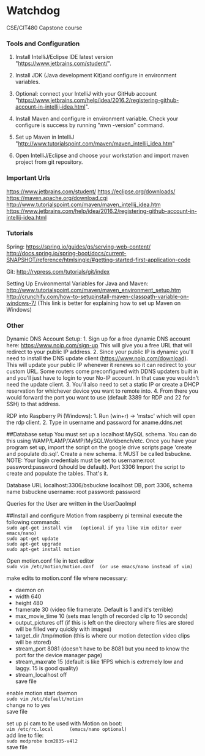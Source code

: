 # Watchdog
CSE/CIT480 Capstone course

### Tools and Configuration

   1. Install IntelliJ/Eclipse IDE latest version "https://www.jetbrains.com/student/".

   2. Install JDK (Java development Kit)and configure in environment variables.

   3. Optional: connect your IntelliJ with your GitHub account "https://www.jetbrains.com/help/idea/2016.2/registering-github-account-in-intellij-idea.html".

   4. Install Maven and configure in environment variable. Check your configure is success by running "mvn -version" command.

   5. Set up Maven in IntelliJ "http://www.tutorialspoint.com/maven/maven_intellij_idea.htm"

   6. Open IntelliJ/Eclipse and choose your workstation and import maven project from git repository.




### Important Urls

https://www.jetbrains.com/student/
https://eclipse.org/downloads/
https://maven.apache.org/download.cgi
http://www.tutorialspoint.com/maven/maven_intellij_idea.htm
https://www.jetbrains.com/help/idea/2016.2/registering-github-account-in-intellij-idea.html



### Tutorials

Spring: 
	https://spring.io/guides/gs/serving-web-content/
	http://docs.spring.io/spring-boot/docs/current-SNAPSHOT/reference/htmlsingle/#getting-started-first-application-code

Git: 
	http://rypress.com/tutorials/git/index
	
Setting Up Environmental Variables for Java and Maven:
	http://www.tutorialspoint.com/maven/maven_environment_setup.htm
	http://crunchify.com/how-to-setupinstall-maven-classpath-variable-on-windows-7/ (This link is better for explaining how to set up Maven on Windows)
	


### Other

Dynamic DNS Account Setup:
	1. Sign up for a free dynamic DNS account here: https://www.noip.com/sign-up This will give you a free URL that will redirect to your public IP address. 
	2. Since your public IP is dynamic you'll need to install the DNS update client (https://www.noip.com/download). This will update your public IP whenever it renews so it can redirect to your custom URL. Some routers come preconfigured with DDNS updaters built in and you'll just have to login to your No-IP account. In that case you wouldn't need the update client. 
	3. You'll also need to set a static IP or create a DHCP reservation for whichever device you want to remote into. 
	4. From there you would forward the port you want to use (default 3389 for RDP and 22 for SSH) to that address.

RDP into Raspberry Pi (Windows):
	1. Run (win+r) -> 'mstsc' which will open the rdp client. 
	2. Type in username and password for aname.ddns.net


##Database setup
You must set up a localhost MySQL schema. You can do this using WAMP/LAMP/XAMP/MySQLWorkbench/etc.
Once you have your program set up, import the script on the google drive scripts page 'create and populate db.sql'.
Create a new schema. It MUST be called bsbuckne.
NOTE: Your login credentials must be set to username:root password:password (should be default). Port 3306
Import the script to create and populate the tables.
That's it.

Database URL localhost:3306/bsbuckne  localhost DB, port 3306, schema name bsbuckne
username: root
password: password

Queries for the User are written in the UserDaoImpl


##Install and configure Motion
from raspberry pi terminal execute the following commands:                      <br />
`sudo apt-get install vim   (optional if you like Vim editor over emacs/nano)`  <br />
`sudo apt-get update`                                                           <br />
`sudo apt-get upgrade`                                                          <br />
`sudo apt-get install motion`

Open motion.conf file in text editor    <br />
`sudo vim /etc/motion/motion.conf  (or use emacs/nano instead of vim)`

make edits to motion.conf file where necessary:
* daemon on
* width 640
* height 480
* framerate 30            (video file framerate. Default is 1 and it's terrible)
* max_movie_time 10       (sets max length of recorded clip to 10 seconds)
* output_pictures off     (if this is left on the directory where files are stored will be filled very quickly with images)
* target_dir /tmp/motion  (this is where our motion detection video clips will be stored)
* stream_port 8081        (doesn't have to be 8081 but you need to know the port for the device manager page)
* stream_maxrate 15       (default is like 1FPS which is extremely low and laggy. 15 is good quality)
* stream_localhost off      <br />
save file

enable motion start daemon                          <br />
`sudo vim /etc/default/motion`                      <br />
change no to yes                                    <br />
save file

set up pi cam to be used with Motion on boot:       <br />
`vim /etc/rc.local      (emacs/nano optional)`      <br />
add line to file:                                   <br />
`sudo modprobe bcm2835-v4l2`                        <br />
save file
